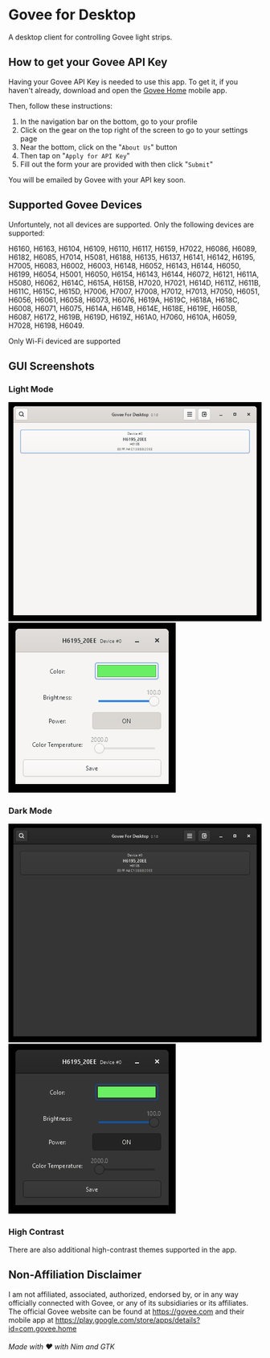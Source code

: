 Govee for Desktop
=================
A desktop client for controlling Govee light strips.

How to get your Govee API Key
-----------------------------
Having your Govee API Key is needed to use this app. To get it, if you haven't already,
download and open the [Govee Home](https://play.google.com/store/apps/details?id=com.govee.home) mobile app.

Then, follow these instructions:
1. In the navigation bar on the bottom, go to your profile
2. Click on the gear on the top right of the screen to go to your settings page
3. Near the bottom, click on the "`About Us`" button
4. Then tap on "`Apply for API Key`"
5. Fill out the form your are provided with then click "`Submit`"

You will be emailed by Govee with your API key soon.

Supported Govee Devices
-----------------------
Unfortuntely, not all devices are supported. Only the following devices are supported:

H6160, H6163, H6104, H6109, H6110, H6117, H6159, H7022, H6086, H6089, H6182, H6085, H7014, H5081, H6188, H6135, H6137,
H6141, H6142, H6195, H7005, H6083, H6002, H6003, H6148, H6052, H6143, H6144, H6050, H6199, H6054, H5001, H6050, H6154,
H6143, H6144, H6072, H6121, H611A, H5080, H6062, H614C, H615A, H615B, H7020, H7021, H614D, H611Z, H611B, H611C, H615C,
H615D, H7006, H7007, H7008, H7012, H7013, H7050, H6051, H6056, H6061, H6058, H6073, H6076, H619A, H619C, H618A, H618C,
H6008, H6071, H6075, H614A, H614B, H614E, H618E, H619E, H605B, H6087, H6172, H619B, H619D, H619Z, H61A0, H7060, H610A,
H6059, H7028, H6198, H6049.

Only Wi-Fi deviced are supported

GUI Screenshots
---------------
### Light Mode
[![Light Mode](screenshots/light-mode.png)](screenshots/light-mode.png)
[![Light Mode Device](screenshots/light-mode-device.png)](screenshots/light-mode-device.png)

### Dark Mode
[![Dark Mode](screenshots/dark-mode.png)](screenshots/dark-mode.png)
[![Dark Mode Device](screenshots/dark-mode-device.png)](screenshots/dark-mode.png)

### High Contrast
There are also additional high-contrast themes supported in the app.

Non-Affiliation Disclaimer
--------------------------
I am not affiliated, associated, authorized, endorsed by, or in any way officially connected with Govee, 
or any of its subsidiaries or its affiliates. The official Govee website can be found at https://govee.com
and their mobile app at https://play.google.com/store/apps/details?id=com.govee.home

###### Made with ❤️ with Nim and GTK
